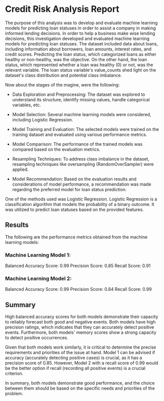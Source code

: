 
# Credit Risk Analysis Report



The purpose of this analysis was to develop and evaluate machine learning models for predicting loan statuses in order to assist a company in making informed lending decisions. In order to help a business make wise lending decisions, this investigation developed and evaluated machine learning models for predicting loan statuses. The dataset included data about loans, including information about borrowers, loan amounts, interest rates, and credit scores. Predicting the loan status, which categorized loans as either healthy or non-healthy, was the objective. On the other hand, the loan status, which represented whether a loan was healthy (0) or not, was the relevant variable. The loan status variable's value_counts shed light on the dataset's class distribution and potential class imbalance.

Now about the stages of the magine, were the following:

- Data Exploration and Preprocessing: The dataset was explored to understand its structure, identify missing values, handle categorical variables, etc.

- Model Selection: Several machine learning models were considered, including Logistic Regression.

- Model Training and Evaluation: The selected models were trained on the training dataset and evaluated using various performance metrics.

- Model Comparison: The performance of the trained models was compared based on the evaluation metrics. 

- Resampling Techniques: To address class imbalance in the dataset, resampling techniques like oversampling (RandomOverSampler) were applied. 

- Model Recommendation: Based on the evaluation results and considerations of model performance, a recommendation was made regarding the preferred model for loan status prediction.

One of the methods used was Logistic Regression. Logistic Regression is a classification algorithm that models the probability of a binary outcome. It was utilized to predict loan statuses based on the provided features.

## Results

The following are the performance metrics obtained from the machine learning models:

### Machine Learning Model 1:
Balanced Accuracy Score: 0.99
Precision Score: 0.85
Recall Score: 0.91
### Machine Learning Model 2:
Balanced Accuracy Score: 0.99
Precision Score: 0.84
Recall Score: 0.99


## Summary

High balanced accuracy scores for both models demonstrate their capacity to reliably forecast both good and negative events. Both models have high precision ratings, which indicates that they can accurately detect positive events. Furthermore, both models' memory scores show a strong capacity to detect positive occurrences.

Given that both models work similarly, it is critical to determine the precise requirements and priorities of the issue at hand. Model 1 can be advised if accuracy (accurately detecting positive cases) is crucial, as it has a precision score of 0.85. However, Model 2 with a recall score of 0.99 would be the better option if recall (recording all positive events) is a crucial criterion.

In summary, both models demonstrate good performance, and the choice between them should be based on the specific needs and priorities of the problem.



